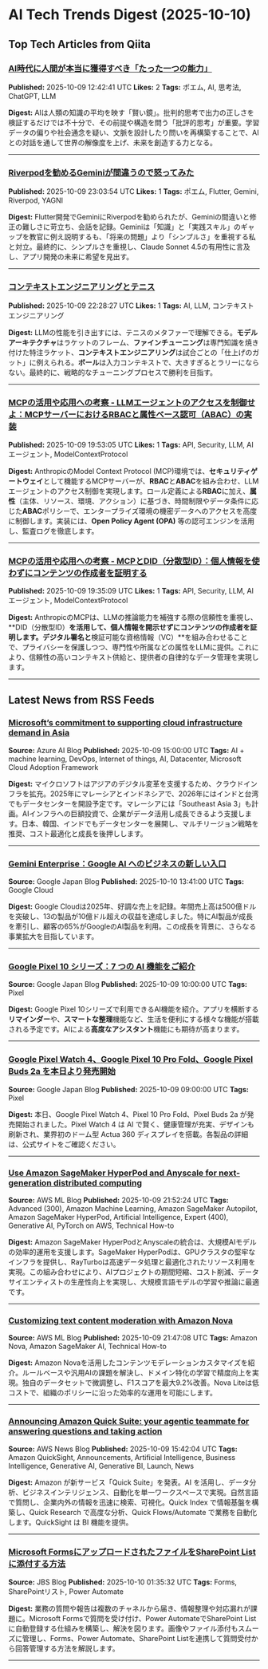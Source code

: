 # AI Tech Trends Digest (2025-10-10)


## Top Tech Articles from Qiita


### [AI時代に人間が本当に獲得すべき「たった一つの能力」](https://qiita.com/makotosaekit/items/57e27c8c9eaefa06e182)
**Published:** 2025-10-09 12:42:41 UTC
**Likes:** 2
**Tags:** ポエム, AI, 思考法, ChatGPT, LLM

**Digest:**
AIは人類の知識の平均を映す「賢い鏡」。批判的思考で出力の正しさを検証するだけでは不十分で、その前提や構造を問う「批評的思考」が重要。学習データの偏りや社会通念を疑い、文脈を設計したり問いを再構築することで、AIとの対話を通して世界の解像度を上げ、未来を創造する力となる。

---

### [Riverpodを勧めるGeminiが間違うので怒ってみた](https://qiita.com/yniji/items/1b86ada6a25d4e470724)
**Published:** 2025-10-09 23:03:54 UTC
**Likes:** 1
**Tags:** ポエム, Flutter, Gemini, Riverpod, YAGNI

**Digest:**
Flutter開発でGeminiにRiverpodを勧められたが、Geminiの間違いと修正の難しさに苛立ち、会話を記録。Geminiは「知識」と「実践スキル」のギャップを教官に例え説明するも、「将来の問題」より「シンプルさ」を重視する私と対立。最終的に、シンプルさを重視し、Claude Sonnet 4.5の有用性に言及し、アプリ開発の未来に希望を見出す。

---

### [コンテキストエンジニアリングとテニス](https://qiita.com/s-age/items/e7659120dcaece4b7688)
**Published:** 2025-10-09 22:28:27 UTC
**Likes:** 1
**Tags:** AI, LLM, コンテキストエンジニアリング

**Digest:**
LLMの性能を引き出すには、テニスのメタファーで理解できる。**モデルアーキテクチャ**はラケットのフレーム、**ファインチューニング**は専門知識を焼き付けた特注ラケット、**コンテキストエンジニアリング**は試合ごとの「仕上げのガット」に例えられる。**ボール**は入力コンテキストで、大きすぎるとラリーにならない。最終的に、戦略的なチューニングプロセスで勝利を目指す。

---

### [MCPの活用や応用への考察 - LLMエージェントのアクセスを制御せよ：MCPサーバーにおけるRBACと属性ベース認可（ABAC）の実装](https://qiita.com/555hamano/items/045655b0ea8fc65705ea)
**Published:** 2025-10-09 19:53:05 UTC
**Likes:** 1
**Tags:** API, Security, LLM, AIエージェント, ModelContextProtocol

**Digest:**
AnthropicのModel Context Protocol (MCP)環境では、**セキュリティゲートウェイ**として機能するMCPサーバーが、**RBAC**と**ABAC**を組み合わせ、LLMエージェントのアクセス制御を実現します。ロール定義による**RBAC**に加え、**属性**（主体、リソース、環境、アクション）に基づき、時間制限やデータ条件に応じた**ABAC**ポリシーで、エンタープライズ環境の機密データへのアクセスを高度に制御します。実装には、**Open Policy Agent (OPA)** 等の認可エンジンを活用し、監査ログを徹底します。

---

### [MCPの活用や応用への考察 - MCPとDID（分散型ID）：個人情報を使わずにコンテンツの作成者を証明する](https://qiita.com/555hamano/items/669b520016202a745a9c)
**Published:** 2025-10-09 19:35:09 UTC
**Likes:** 1
**Tags:** API, Security, LLM, AIエージェント, ModelContextProtocol

**Digest:**
AnthropicのMCPは、LLMの推論能力を補強する際の信頼性を重視し、**DID（分散型ID）**を活用して、個人情報を開示せずにコンテンツの作成者を証明します。**デジタル署名**と**検証可能な資格情報（VC）**を組み合わせることで、プライバシーを保護しつつ、専門性や所属などの属性をLLMに提供。これにより、信頼性の高いコンテキスト供給と、提供者の自律的なデータ管理を実現します。

---

## Latest News from RSS Feeds


### [Microsoft’s commitment to supporting cloud infrastructure demand in Asia](https://azure.microsoft.com/en-us/blog/microsofts-commitment-to-supporting-cloud-infrastructure-demand-in-asia/)
**Source:** Azure AI Blog
**Published:** 2025-10-09 15:00:00 UTC
**Tags:** AI + machine learning, DevOps, Internet of things, AI, Datacenter, Microsoft Cloud Adoption Framework

**Digest:**
マイクロソフトはアジアのデジタル変革を支援するため、クラウドインフラを拡充。2025年にマレーシアとインドネシアで、2026年にはインドと台湾でもデータセンターを開設予定です。マレーシアには「Southeast Asia 3」も計画。AIインフラへの巨額投資で、企業がデータ活用し成長できるよう支援します。日本、韓国、インドでもデータセンターを展開し、マルチリージョン戦略を推奨、コスト最適化と成長を後押しします。

---

### [Gemini Enterprise：Google AI へのビジネスの新しい入口](https://blog.google/intl/ja-jp/company-news/technology/gemini-enterprisegoogle-ai/)
**Source:** Google Japan Blog
**Published:** 2025-10-10 13:41:00 UTC
**Tags:** Google Cloud

**Digest:**
Google Cloudは2025年、好調な売上を記録。年間売上高は500億ドルを突破し、13の製品が10億ドル超えの収益を達成しました。特にAI製品が成長を牽引し、顧客の65%がGoogleのAI製品を利用。この成長を背景に、さらなる事業拡大を目指しています。

---

### [Google Pixel 10 シリーズ：7 つの AI 機能をご紹介](https://blog.google/intl/ja-jp/products/devices-services/google-pixel-10-ai-features-updates/)
**Source:** Google Japan Blog
**Published:** 2025-10-09 10:00:00 UTC
**Tags:** Pixel

**Digest:**
Google Pixel 10シリーズで利用できるAI機能を紹介。アプリを横断する**リマインダー**や、**スマートな整理**機能など、生活を便利にする様々な機能が搭載される予定です。AIによる**高度なアシスタント**機能にも期待が高まります。

---

### [Google Pixel Watch 4、Google Pixel 10 Pro Fold、Google Pixel Buds 2a を本日より発売開始](https://blog.google/intl/ja-jp/feed/pixel-watch-4-pixel-10-pro-fold-pixel-buds-2a-available-now/)
**Source:** Google Japan Blog
**Published:** 2025-10-09 09:00:00 UTC
**Tags:** Pixel

**Digest:**
本日、Google Pixel Watch 4、Pixel 10 Pro Fold、Pixel Buds 2a が発売開始されました。Pixel Watch 4 は AI で賢く、健康管理が充実、デザインも刷新され、業界初のドーム型 Actua 360 ディスプレイを搭載。各製品の詳細は、公式サイトをご確認ください。

---

### [Use Amazon SageMaker HyperPod and Anyscale for next-generation distributed computing](https://aws.amazon.com/blogs/machine-learning/use-amazon-sagemaker-hyperpod-and-anyscale-for-next-generation-distributed-computing/)
**Source:** AWS ML Blog
**Published:** 2025-10-09 21:52:24 UTC
**Tags:** Advanced (300), Amazon Machine Learning, Amazon SageMaker Autopilot, Amazon SageMaker HyperPod, Artificial Intelligence, Expert (400), Generative AI, PyTorch on AWS, Technical How-to

**Digest:**
Amazon SageMaker HyperPodとAnyscaleの統合は、大規模AIモデルの効率的運用を支援します。SageMaker HyperPodは、GPUクラスタの堅牢なインフラを提供し、RayTurboは高速データ処理と最適化されたリソース利用を実現。この組み合わせにより、AIプロジェクトの期間短縮、コスト削減、データサイエンティストの生産性向上を実現し、大規模言語モデルの学習や推論に最適です。

---

### [Customizing text content moderation with Amazon Nova](https://aws.amazon.com/blogs/machine-learning/customizing-text-content-moderation-with-amazon-nova/)
**Source:** AWS ML Blog
**Published:** 2025-10-09 21:47:08 UTC
**Tags:** Amazon Nova, Amazon SageMaker AI, Technical How-to

**Digest:**
Amazon Novaを活用したコンテンツモデレーションカスタマイズを紹介。ルールベースや汎用AIの課題を解決し、ドメイン特化の学習で精度向上を実現。独自のデータセットで微調整し、F1スコアを最大9.2%改善。Nova Liteは低コストで、組織のポリシーに沿った効率的な運用を可能にします。

---

### [Announcing Amazon Quick Suite: your agentic teammate for answering questions and taking action](https://aws.amazon.com/blogs/aws/reimagine-the-way-you-work-with-ai-agents-in-amazon-quick-suite/)
**Source:** AWS News Blog
**Published:** 2025-10-09 15:42:04 UTC
**Tags:** Amazon QuickSight, Announcements, Artificial Intelligence, Business Intelligence, Generative AI, Generative BI, Launch, News

**Digest:**
Amazon が新サービス「Quick Suite」を発表。AI を活用し、データ分析、ビジネスインテリジェンス、自動化を単一ワークスペースで実現。自然言語で質問し、企業内外の情報を迅速に検索、可視化。Quick Index で情報基盤を構築し、Quick Research で高度な分析、Quick Flows/Automate で業務を自動化します。QuickSight は BI 機能を提供。

---

### [Microsoft FormsにアップロードされたファイルをSharePoint Listに添付する方法](https://blog.jbs.co.jp/entry/2025/10/10/103532)
**Source:** JBS Blog
**Published:** 2025-10-10 01:35:32 UTC
**Tags:** Forms, SharePointリスト, Power Automate

**Digest:**
業務の質問や報告は複数のチャネルから届き、情報整理や対応漏れが課題に。Microsoft Formsで質問を受け付け、Power AutomateでSharePoint Listに自動登録する仕組みを構築し、解決を図ります。画像やファイル添付もスムーズに管理し、Forms、Power Automate、SharePoint Listを連携して質問受付から回答管理する方法を解説します。

---